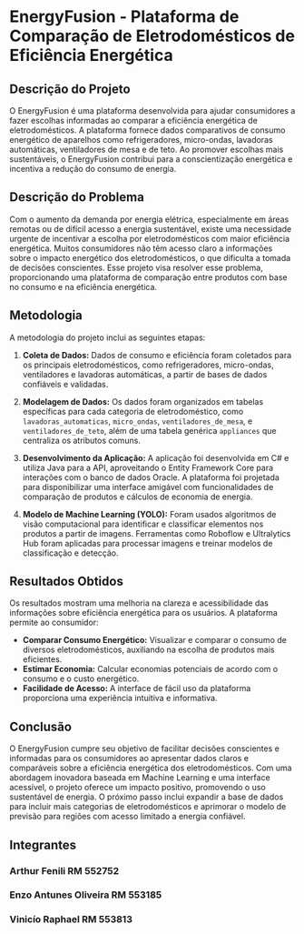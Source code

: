 # EnergyFusion - Plataforma de Comparação de Eletrodomésticos de Eficiência Energética

## Descrição do Projeto

O EnergyFusion é uma plataforma desenvolvida para ajudar consumidores a fazer escolhas informadas ao comparar a eficiência energética de eletrodomésticos. A plataforma fornece dados comparativos de consumo energético de aparelhos como refrigeradores, micro-ondas, lavadoras automáticas, ventiladores de mesa e de teto. Ao promover escolhas mais sustentáveis, o EnergyFusion contribui para a conscientização energética e incentiva a redução do consumo de energia.

## Descrição do Problema

Com o aumento da demanda por energia elétrica, especialmente em áreas remotas ou de difícil acesso a energia sustentável, existe uma necessidade urgente de incentivar a escolha por eletrodomésticos com maior eficiência energética. Muitos consumidores não têm acesso claro a informações sobre o impacto energético dos eletrodomésticos, o que dificulta a tomada de decisões conscientes. Esse projeto visa resolver esse problema, proporcionando uma plataforma de comparação entre produtos com base no consumo e na eficiência energética.

## Metodologia

A metodologia do projeto inclui as seguintes etapas:

1. **Coleta de Dados:** Dados de consumo e eficiência foram coletados para os principais eletrodomésticos, como refrigeradores, micro-ondas, ventiladores e lavadoras automáticas, a partir de bases de dados confiáveis e validadas.

2. **Modelagem de Dados:** Os dados foram organizados em tabelas específicas para cada categoria de eletrodoméstico, como `lavadoras_automaticas`, `micro_ondas`, `ventiladores_de_mesa`, e `ventiladores_de_teto`, além de uma tabela genérica `appliances` que centraliza os atributos comuns.

3. **Desenvolvimento da Aplicação:** A aplicação foi desenvolvida em C# e utiliza Java para a API, aproveitando o Entity Framework Core para interações com o banco de dados Oracle. A plataforma foi projetada para disponibilizar uma interface amigável com funcionalidades de comparação de produtos e cálculos de economia de energia.

4. **Modelo de Machine Learning (YOLO):** Foram usados algoritmos de visão computacional para identificar e classificar elementos nos produtos a partir de imagens. Ferramentas como Roboflow e Ultralytics Hub foram aplicadas para processar imagens e treinar modelos de classificação e detecção.

## Resultados Obtidos

Os resultados mostram uma melhoria na clareza e acessibilidade das informações sobre eficiência energética para os usuários. A plataforma permite ao consumidor:

- **Comparar Consumo Energético:** Visualizar e comparar o consumo de diversos eletrodomésticos, auxiliando na escolha de produtos mais eficientes.
- **Estimar Economia:** Calcular economias potenciais de acordo com o consumo e o custo energético.
- **Facilidade de Acesso:** A interface de fácil uso da plataforma proporciona uma experiência intuitiva e informativa.

## Conclusão

O EnergyFusion cumpre seu objetivo de facilitar decisões conscientes e informadas para os consumidores ao apresentar dados claros e comparáveis sobre a eficiência energética dos eletrodomésticos. Com uma abordagem inovadora baseada em Machine Learning e uma interface acessível, o projeto oferece um impacto positivo, promovendo o uso sustentável de energia. O próximo passo inclui expandir a base de dados para incluir mais categorias de eletrodomésticos e aprimorar o modelo de previsão para regiões com acesso limitado a energia confiável.

## Integrantes
### Arthur Fenili RM 552752
### Enzo Antunes Oliveira RM 553185
### Vinicío Raphael RM 553813
